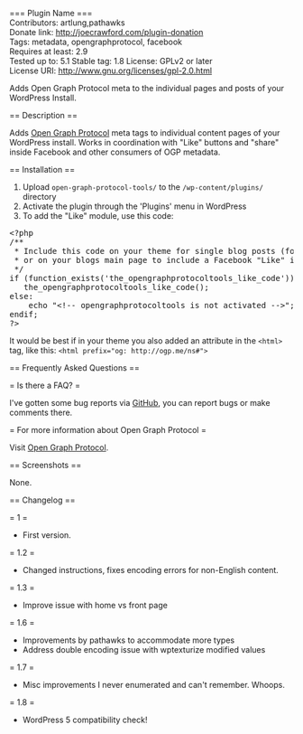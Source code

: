 === Plugin Name ===  
Contributors: artlung,pathawks  
Donate link: http://joecrawford.com/plugin-donation  
Tags: metadata, opengraphprotocol, facebook  
Requires at least: 2.9  
Tested up to: 5.1
Stable tag: 1.8 
License: GPLv2 or later  
License URI: http://www.gnu.org/licenses/gpl-2.0.html  

Adds Open Graph Protocol meta to the individual pages and posts of your WordPress Install. 

== Description ==

Adds [Open Graph Protocol](http://opengraphprotocol.org/) meta tags to individual content pages of your WordPress install. Works in coordination with "Like" buttons and "share" inside Facebook and other consumers of OGP metadata.

== Installation ==

1. Upload `open-graph-protocol-tools/` to the `/wp-content/plugins/` directory
2. Activate the plugin through the 'Plugins' menu in WordPress
3. To add the "Like" module, use this code:

<pre>&lt;?php
/**
 * Include this code on your theme for single blog posts (for example, in your single.php file)
 * or on your blogs main page to include a Facebook &quot;Like&quot; iframe
 */
if (function_exists(&#x27;the_opengraphprotocoltools_like_code&#x27;)):
   the_opengraphprotocoltools_like_code();
else:
	echo &quot;&lt;!-- opengraphprotocoltools is not activated --&gt;&quot;;
endif;
?&gt;</pre>

It would be best if in your theme you also added an attribute in the `<html>` tag, like this: `<html prefix="og: http://ogp.me/ns#">`


== Frequently Asked Questions ==

= Is there a FAQ? =

I've gotten some bug reports via <a href="https://github.com/artlung/Open-Graph-Protocol-Plugin-for-WordPress">GitHub</a>, you can report bugs or make comments there.

= For more information about Open Graph Protocol =

Visit [Open Graph Protocol](http://opengraphprotocol.org/).

== Screenshots ==

None.

== Changelog ==

= 1 =
* First version.

= 1.2 =
* Changed instructions, fixes encoding errors for non-English content.

= 1.3 =
* Improve issue with home vs front page

= 1.6 =
* Improvements by pathawks to accommodate more types
* Address double encoding issue with wptexturize modified values

= 1.7 =

* Misc improvements I never enumerated and can't remember. Whoops.

= 1.8 =

* WordPress 5 compatibility check!
